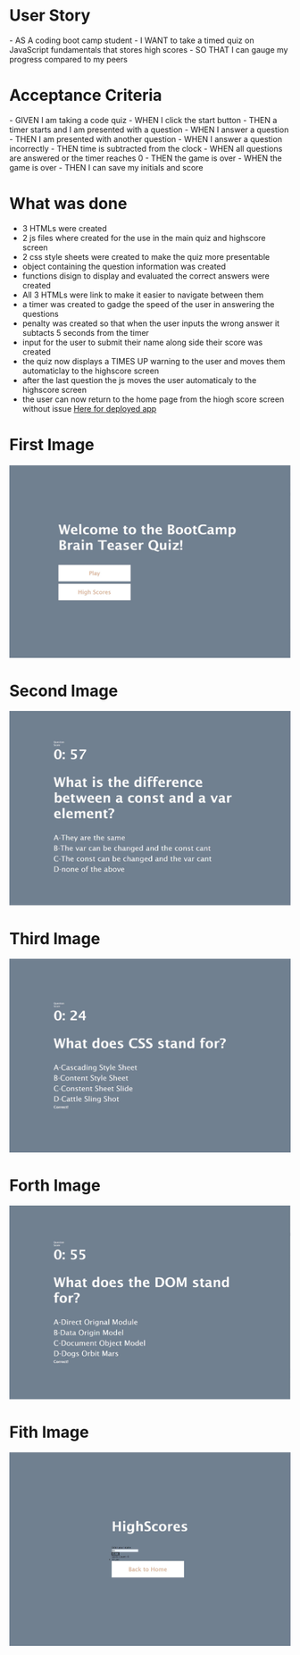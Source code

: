 <h1>User Story</h1>
- AS A coding boot camp student
- I WANT to take a timed quiz on JavaScript fundamentals that stores high scores
- SO THAT I can gauge my progress compared to my peers
<h1>Acceptance Criteria</h1>
- GIVEN I am taking a code quiz
- WHEN I click the start button
- THEN a timer starts and I am presented with a question
- WHEN I answer a question
- THEN I am presented with another question
- WHEN I answer a question incorrectly
- THEN time is subtracted from the clock
- WHEN all questions are answered or the timer reaches 0
- THEN the game is over
- WHEN the game is over
- THEN I can save my initials and score
<h1>What was done</h1>

- 3 HTMLs were created 
- 2 js files where created for the use in the main quiz and highscore screen
- 2 css style sheets were created to make the quiz more presentable
- object containing the question information was created 
- functions disign to display and evaluated the correct answers were created
- All 3 HTMLs were link to make it easier to navigate between them
- a timer was created to gadge the speed of the user in answering the questions
- penalty was created so that when the user inputs the wrong answer it subtacts 5 seconds from the timer
- input for the user to submit their name along side their score was created
- the quiz now displays a TIMES UP warning to the user and moves them automaticlay to the highscore screen
- after the last question the js moves the user automaticaly to the highscore screen
- the user can now return to the home page from the hiogh score screen without issue
<a href = "https://josephbalshaw.github.io/BootCamp-Brain-Teaser/">Here for deployed app</a>

<h1>First Image</h1>

![](./Assets/images/First-image.jpg)
<h1>Second Image</h1>

![](./Assets/images/Second-image.jpg)
<h1>Third Image</h1>

![](./Assets/images/Third-image.jpg)
<h1>Forth Image</h1>

![](./Assets/images/Forth-image.jpg)
<h1>Fith Image</h1>

![](./Assets/images/Fith-image.jpg)


